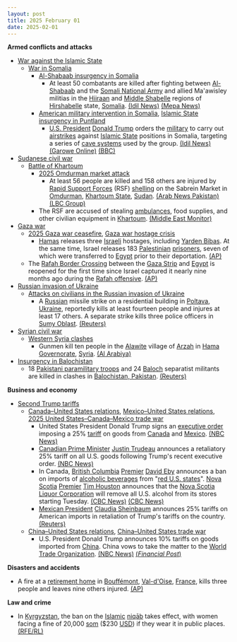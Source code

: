 ```yaml
---
layout: post
title: 2025 February 01
date: 2025-02-01
---
```



**Armed conflicts and attacks**

* [War against the Islamic State](https://en.wikipedia.org/wiki/War_against_the_Islamic_State "War against the Islamic State")
  + [War in Somalia](https://en.wikipedia.org/wiki/Somali_Civil_War_%282009%E2%80%93present%29 "Somali Civil War (2009–present)")
    - [Al-Shabaab insurgency in Somalia](https://en.wikipedia.org/wiki/Al-Shabaab_%28militant_group%29 "Al-Shabaab (militant group)")
      * At least 50 combatants are killed after fighting between [Al-Shabaab](https://en.wikipedia.org/wiki/Al-Shabaab_%28militant_group%29 "Al-Shabaab (militant group)") and the [Somali National Army](https://en.wikipedia.org/wiki/Somali_National_Army "Somali National Army") and allied Ma'awisley militias in the [Hiiraan](https://en.wikipedia.org/wiki/Hiiraan "Hiiraan") and [Middle Shabelle](https://en.wikipedia.org/wiki/Middle_Shabelle "Middle Shabelle") regions of [Hirshabelle](https://en.wikipedia.org/wiki/Hirshabelle "Hirshabelle") state, [Somalia](https://en.wikipedia.org/wiki/Somalia "Somalia"). [(Idil News)](https://www.idilnews.com/at-least-50-casualties-after-al-shabaab-attack-against-sna-and-macawiisley-militias-in-south-and-central-somalia/) [(Mepa News)](https://www.mepanews.com/somalide-mogadisu-yonetimi-guclerine-saldiri-en-az-50-olu-70795h.htm)
    - [American military intervention in Somalia](https://en.wikipedia.org/wiki/American_military_intervention_in_Somalia_%282007%E2%80%93present%29 "American military intervention in Somalia (2007–present)"), [Islamic State insurgency in Puntland](https://en.wikipedia.org/wiki/Islamic_State_insurgency_in_Puntland "Islamic State insurgency in Puntland")
      * [U.S. President](https://en.wikipedia.org/wiki/President_of_the_United_States "President of the United States") [Donald Trump](https://en.wikipedia.org/wiki/Donald_Trump "Donald Trump") orders the [military](https://en.wikipedia.org/wiki/United_States_Armed_Forces "United States Armed Forces") to carry out [airstrikes](https://en.wikipedia.org/wiki/Airstrike "Airstrike") against [Islamic State](https://en.wikipedia.org/wiki/Islamic_State_%E2%80%93_Somalia_Province "Islamic State – Somalia Province") positions in Somalia, targeting a series of [cave systems](https://en.wikipedia.org/wiki/Cave_system "Cave system") used by the group. [(Idil News)](https://www.idilnews.com/reuters-trump-ordered-airstrikes-against-islamic-state-added-many-militant-casualties-without-civilians-harm-claimed/) [(Garowe Online)](https://www.garoweonline.com/en/news/somalia/trump-confirms-multiple-airstrikes-against-isis-in-somalia) [(BBC)](https://www.bbc.com/news/articles/cdrye506z1go)
* [Sudanese civil war](https://en.wikipedia.org/wiki/Sudanese_civil_war_%282023-present%29 "Sudanese civil war (2023-present)")
  + [Battle of Khartoum](https://en.wikipedia.org/wiki/Battle_of_Khartoum_%282023-present%29 "Battle of Khartoum (2023-present)")
    - [2025 Omdurman market attack](https://en.wikipedia.org/wiki/2025_Omdurman_market_attack "2025 Omdurman market attack")
      * At least 56 people are killed and 158 others are injured by [Rapid Support Forces](https://en.wikipedia.org/wiki/Rapid_Support_Forces "Rapid Support Forces") (RSF) [shelling](https://en.wikipedia.org/wiki/Shell_%28projectile%29 "Shell (projectile)") on the Sabrein Market in [Omdurman](https://en.wikipedia.org/wiki/Omdurman "Omdurman"), [Khartoum State](https://en.wikipedia.org/wiki/Khartoum_State "Khartoum State"), [Sudan](https://en.wikipedia.org/wiki/Sudan "Sudan"). [(Arab News Pakistan)](https://www.arabnews.pk/node/2588644/middle-east) [(LBC Group)](https://www.lbcgroup.tv/news/world-news/835050/paramilitary-shelling-kills-54-at-sudan-market-medical-source/en)
    - The RSF are accused of stealing [ambulances](https://en.wikipedia.org/wiki/Ambulance "Ambulance"), food supplies, and other civilian equipment in [Khartoum](https://en.wikipedia.org/wiki/Khartoum "Khartoum"). [(Middle East Monitor)](https://www.middleeastmonitor.com/20250201-sudan-accusations-against-rsf-for-stealing-ambulances-food-supplies/amp/)
* [Gaza war](https://en.wikipedia.org/wiki/Gaza_war "Gaza war")
  + [2025 Gaza war ceasefire](https://en.wikipedia.org/wiki/2025_Gaza_war_ceasefire "2025 Gaza war ceasefire"), [Gaza war hostage crisis](https://en.wikipedia.org/wiki/Gaza_war_hostage_crisis "Gaza war hostage crisis")
    - [Hamas](https://en.wikipedia.org/wiki/Hamas "Hamas") releases three [Israeli](https://en.wikipedia.org/wiki/Israel "Israel") hostages, including [Yarden Bibas](https://en.wikipedia.org/wiki/Kidnapping_of_the_Bibas_family "Kidnapping of the Bibas family"). At the same time, Israel releases 183 [Palestinian](https://en.wikipedia.org/wiki/Palestinians "Palestinians") [prisoners](https://en.wikipedia.org/wiki/Palestinians_in_Israeli_custody "Palestinians in Israeli custody"), seven of which were transferred to [Egypt](https://en.wikipedia.org/wiki/Egypt "Egypt") prior to their deportation. [(AP)](https://apnews.com/article/israel-hamas-war-gaza-ceasefire-news-02-01-2025-48ec1e3ab950d73bc335a097fe1dc0ed)
  + The [Rafah Border Crossing](https://en.wikipedia.org/wiki/Rafah_Border_Crossing "Rafah Border Crossing") between the [Gaza Strip](https://en.wikipedia.org/wiki/Gaza_Strip "Gaza Strip") and [Egypt](https://en.wikipedia.org/wiki/Egypt "Egypt") is reopened for the first time since Israel captured it nearly nine months ago during the [Rafah offensive](https://en.wikipedia.org/wiki/Rafah_offensive "Rafah offensive"). [(AP)](https://apnews.com/article/mideast-wars-gaza-rafah-ceasefire-egypt-children-7330b0f2a30855cd5ae69b5a32b218df)
* [Russian invasion of Ukraine](https://en.wikipedia.org/wiki/Russian_invasion_of_Ukraine "Russian invasion of Ukraine")
  + [Attacks on civilians in the Russian invasion of Ukraine](https://en.wikipedia.org/wiki/Attacks_on_civilians_in_the_Russian_invasion_of_Ukraine "Attacks on civilians in the Russian invasion of Ukraine")
    - A [Russian](https://en.wikipedia.org/wiki/Russian_Armed_Forces "Russian Armed Forces") missile strike on a residential building in [Poltava](https://en.wikipedia.org/wiki/Poltava "Poltava"), [Ukraine](https://en.wikipedia.org/wiki/Ukraine "Ukraine"), reportedly kills at least fourteen people and injures at least 17 others. A separate strike kills three police officers in [Sumy Oblast](https://en.wikipedia.org/wiki/Sumy_Oblast "Sumy Oblast"). [(Reuters)](https://www.reuters.com/world/europe/russian-air-attack-kills-three-ukraine-kyiv-says-2025-02-01/)
* [Syrian civil war](https://en.wikipedia.org/wiki/Syrian_civil_war "Syrian civil war")
  + [Western Syria clashes](https://en.wikipedia.org/wiki/Western_Syria_clashes_%28December_2024%E2%80%93present%29 "Western Syria clashes (December 2024–present)")
    - Gunmen kill ten people in the [Alawite](https://en.wikipedia.org/wiki/Alawites "Alawites") village of [Arzah](https://en.wikipedia.org/wiki/Arzah "Arzah") in [Hama Governorate](https://en.wikipedia.org/wiki/Hama_Governorate "Hama Governorate"), [Syria](https://en.wikipedia.org/wiki/Syria "Syria"). [(Al Arabiya)](https://english.alarabiya.net/News/middle-east/2025/02/01/gunmen-kill-10-in-alawite-village-in-syria-monitor)
* [Insurgency in Balochistan](https://en.wikipedia.org/wiki/Insurgency_in_Balochistan "Insurgency in Balochistan")
  + 18 [Pakistani paramilitary troops](https://en.wikipedia.org/wiki/Civil_Armed_Forces "Civil Armed Forces") and 24 [Baloch](https://en.wikipedia.org/wiki/Baloch_people "Baloch people") separatist militants are killed in clashes in [Balochistan, Pakistan](https://en.wikipedia.org/wiki/Balochistan%2C_Pakistan "Balochistan, Pakistan"). [(Reuters)](https://www.reuters.com/world/asia-pacific/18-paramilitary-soldiers-killed-by-militants-south-west-pakistan-2025-02-01/)

**Business and economy**

* [Second Trump tariffs](https://en.wikipedia.org/wiki/Second_Trump_tariffs "Second Trump tariffs")
  + [Canada–United States relations](https://en.wikipedia.org/wiki/Canada%E2%80%93United_States_relations "Canada–United States relations"), [Mexico–United States relations](https://en.wikipedia.org/wiki/Mexico%E2%80%93United_States_relations "Mexico–United States relations"), [2025 United States–Canada–Mexico trade war](https://en.wikipedia.org/wiki/2025_United_States%E2%80%93Canada%E2%80%93Mexico_trade_war "2025 United States–Canada–Mexico trade war")
    - United States President Donald Trump signs an [executive order](https://en.wikipedia.org/wiki/Executive_order "Executive order") imposing a 25% [tariff](https://en.wikipedia.org/wiki/Tariff "Tariff") on goods from [Canada](https://en.wikipedia.org/wiki/Canada "Canada") and [Mexico](https://en.wikipedia.org/wiki/Mexico "Mexico"). [(NBC News)](https://www.nbcnews.com/politics/trump-slaps-tariffs-canada-mexico-china-risking-higher-prices-us-consu-rcna190185)
    - [Canadian Prime Minister](https://en.wikipedia.org/wiki/Prime_Minister_of_Canada "Prime Minister of Canada") [Justin Trudeau](https://en.wikipedia.org/wiki/Justin_Trudeau "Justin Trudeau") announces a retaliatory 25% tariff on all U.S. goods following Trump's recent executive order. [(NBC News)](https://www.nbcnews.com/politics/donald-trump/trudeau-retaliatory-tariffs-canada-us-trump-rcna190314)
    - In Canada, [British Columbia](https://en.wikipedia.org/wiki/British_Columbia "British Columbia") [Premier](https://en.wikipedia.org/wiki/Premier_of_British_Columbia "Premier of British Columbia") [David Eby](https://en.wikipedia.org/wiki/David_Eby "David Eby") announces a ban on imports of [alcoholic beverages](https://en.wikipedia.org/wiki/Alcoholic_beverage "Alcoholic beverage") from "[red U.S. states](https://en.wikipedia.org/wiki/Red_states_and_blue_states "Red states and blue states")". [Nova Scotia](https://en.wikipedia.org/wiki/Nova_Scotia "Nova Scotia") [Premier](https://en.wikipedia.org/wiki/Premier_of_Nova_Scotia "Premier of Nova Scotia") [Tim Houston](https://en.wikipedia.org/wiki/Tim_Houston "Tim Houston") announces that the [Nova Scotia Liquor Corporation](https://en.wikipedia.org/wiki/Nova_Scotia_Liquor_Corporation "Nova Scotia Liquor Corporation") will remove all U.S. alcohol from its stores starting Tuesday. [(CBC News)](https://www.cbc.ca/news/canada/british-columbia/bc-premier-david-eby-us-tariffs-1.7448307) [(CBC News)](https://www.cbc.ca/amp/1.7448333)
    - [Mexican President](https://en.wikipedia.org/wiki/President_of_Mexico "President of Mexico") [Claudia Sheinbaum](https://en.wikipedia.org/wiki/Claudia_Sheinbaum "Claudia Sheinbaum") announces 25% tariffs on American imports in retaliation of Trump's tariffs on the country. [(Reuters)](https://www.reuters.com/world/americas/mexican-president-orders-retaliatory-tariffs-against-us-2025-02-02/)
  + [China–United States relations](https://en.wikipedia.org/wiki/China%E2%80%93United_States_relations "China–United States relations"), [China–United States trade war](https://en.wikipedia.org/wiki/China%E2%80%93United_States_trade_war "China–United States trade war")
    - U.S. President Donald Trump announces 10% tariffs on goods imported from [China](https://en.wikipedia.org/wiki/China "China"). China vows to take the matter to the [World Trade Organization](https://en.wikipedia.org/wiki/World_Trade_Organization "World Trade Organization"). [(NBC News)](https://www.nbcnews.com/politics/trump-slaps-tariffs-canada-mexico-china-risking-higher-prices-us-consu-rcna190185) [(*Financial Post*)](https://financialpost.com/pmn/business-pmn/china-vows-measures-to-counter-us-tariffs-threatens-wto-action)

**Disasters and accidents**

* A fire at a [retirement home](https://en.wikipedia.org/wiki/Retirement_home "Retirement home") in [Bouffémont](https://en.wikipedia.org/wiki/Bouff%C3%A9mont "Bouffémont"), [Val-d'Oise](https://en.wikipedia.org/wiki/Val-d%27Oise "Val-d'Oise"), [France](https://en.wikipedia.org/wiki/France "France"), kills three people and leaves nine others injured. [(AP)](https://apnews.com/article/france-retirement-home-fire-6bc21440ee9b7be5feff24ff9bb4b45e)

**Law and crime**

* In [Kyrgyzstan](https://en.wikipedia.org/wiki/Kyrgyzstan "Kyrgyzstan"), the ban on the [Islamic](https://en.wikipedia.org/wiki/Islam "Islam") [niqāb](https://en.wikipedia.org/wiki/Niq%C4%81b "Niqāb") takes effect, with women facing a fine of 20,000 [som](https://en.wikipedia.org/wiki/Kyrgyz_som "Kyrgyz som") ($230 [USD](https://en.wikipedia.org/wiki/United_States_dollar "United States dollar")) if they wear it in public places. [(RFE/RL)](https://www.rferl.org/a/niqab-ban-kyrgyzstan-islam-hijab-central-asia/33297197.html)
